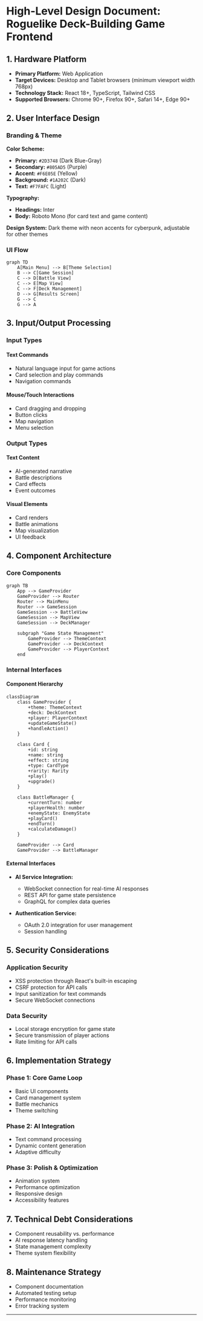 # High-Level Design Document: Roguelike Deck-Building Game Frontend

## 1. Hardware Platform

- **Primary Platform:** Web Application  
- **Target Devices:** Desktop and Tablet browsers (minimum viewport width 768px)  
- **Technology Stack:** React 18+, TypeScript, Tailwind CSS  
- **Supported Browsers:** Chrome 90+, Firefox 90+, Safari 14+, Edge 90+

## 2. User Interface Design

### Branding & Theme

**Color Scheme:**

- **Primary:** `#2D3748` (Dark Blue-Gray)
- **Secondary:** `#805AD5` (Purple)
- **Accent:** `#F6E05E` (Yellow)
- **Background:** `#1A202C` (Dark)
- **Text:** `#F7FAFC` (Light)

**Typography:**

- **Headings:** Inter  
- **Body:** Roboto Mono (for card text and game content)

**Design System:** Dark theme with neon accents for cyberpunk, adjustable for other themes

### UI Flow

```mermaid
graph TD
    A[Main Menu] --> B[Theme Selection]
    B --> C[Game Session]
    C --> D[Battle View]
    C --> E[Map View]
    C --> F[Deck Management]
    D --> G[Results Screen]
    G --> C
    G --> A
```

## 3. Input/Output Processing

### Input Types

#### Text Commands
- Natural language input for game actions
- Card selection and play commands
- Navigation commands

#### Mouse/Touch Interactions
- Card dragging and dropping
- Button clicks
- Map navigation
- Menu selection

### Output Types

#### Text Content
- AI-generated narrative
- Battle descriptions
- Card effects
- Event outcomes

#### Visual Elements
- Card renders
- Battle animations
- Map visualization
- UI feedback

## 4. Component Architecture

### Core Components

```mermaid
graph TB
    App --> GameProvider
    GameProvider --> Router
    Router --> MainMenu
    Router --> GameSession
    GameSession --> BattleView
    GameSession --> MapView
    GameSession --> DeckManager
    
    subgraph "Game State Management"
        GameProvider --> ThemeContext
        GameProvider --> DeckContext
        GameProvider --> PlayerContext
    end
```

### Internal Interfaces

#### Component Hierarchy

```mermaid
classDiagram
    class GameProvider {
        +theme: ThemeContext
        +deck: DeckContext
        +player: PlayerContext
        +updateGameState()
        +handleAction()
    }
    
    class Card {
        +id: string
        +name: string
        +effect: string
        +type: CardType
        +rarity: Rarity
        +play()
        +upgrade()
    }
    
    class BattleManager {
        +currentTurn: number
        +playerHealth: number
        +enemyState: EnemyState
        +playCard()
        +endTurn()
        +calculateDamage()
    }
    
    GameProvider --> Card
    GameProvider --> BattleManager
```

#### External Interfaces

- **AI Service Integration:**
  - WebSocket connection for real-time AI responses
  - REST API for game state persistence
  - GraphQL for complex data queries

- **Authentication Service:**
  - OAuth 2.0 integration for user management
  - Session handling

## 5. Security Considerations

### Application Security
- XSS protection through React's built-in escaping
- CSRF protection for API calls
- Input sanitization for text commands
- Secure WebSocket connections

### Data Security
- Local storage encryption for game state
- Secure transmission of player actions
- Rate limiting for API calls

## 6. Implementation Strategy

### Phase 1: Core Game Loop
- Basic UI components
- Card management system
- Battle mechanics
- Theme switching

### Phase 2: AI Integration
- Text command processing
- Dynamic content generation
- Adaptive difficulty

### Phase 3: Polish & Optimization
- Animation system
- Performance optimization
- Responsive design
- Accessibility features

## 7. Technical Debt Considerations
- Component reusability vs. performance
- AI response latency handling
- State management complexity
- Theme system flexibility

## 8. Maintenance Strategy
- Component documentation
- Automated testing setup
- Performance monitoring
- Error tracking system

---


